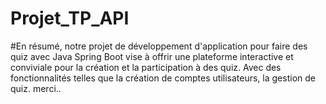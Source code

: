 # Projet_TP_API
#En résumé, notre projet de développement d'application pour faire des quiz avec Java Spring Boot vise à offrir
une plateforme interactive et conviviale pour la création et la participation à des quiz. Avec des fonctionnalités
telles que la création de comptes utilisateurs, la gestion de quiz. merci..
